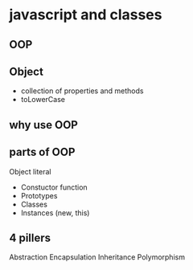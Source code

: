 # javascript and classes
<!-- Yes, JavaScript introduced support for classes with the release of ECMAScript 2015 (ES6). Prior to ES6, JavaScript used prototype-based inheritance, but the introduction of classes provided a more familiar syntax for developers coming from object-oriented programming backgrounds. -->

## OOP
## Object
- collection of properties and methods
- toLowerCase

## why use OOP

## parts of OOP
Object literal

- Constuctor function
- Prototypes
- Classes
- Instances (new, this)

## 4 pillers 
Abstraction
Encapsulation
Inheritance
Polymorphism
